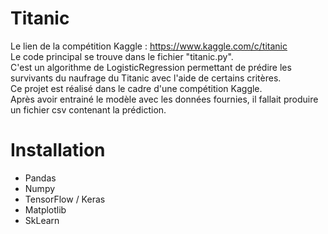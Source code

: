 Titanic
======
Le lien de la compétition Kaggle : https://www.kaggle.com/c/titanic <br/>
Le code principal se trouve dans le fichier "titanic.py". <br/>
C'est un algorithme de LogisticRegression permettant de prédire les survivants du naufrage du Titanic avec l'aide de certains critères. <br/>
Ce projet est réalisé dans le cadre d'une compétition Kaggle. <br/>
Après avoir entrainé le modèle avec les données fournies, il fallait produire un fichier csv contenant la prédiction. 

Installation
============
- Pandas
- Numpy
- TensorFlow / Keras
- Matplotlib
- SkLearn

